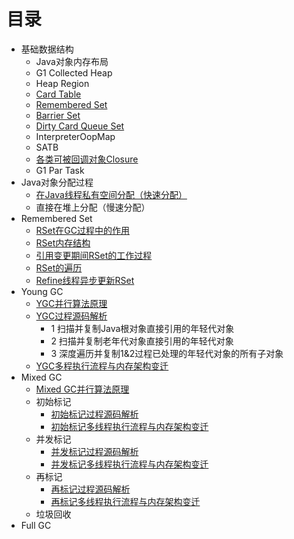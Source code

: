 # 目录
* 基础数据结构
  * Java对象内存布局 
  * G1 Collected Heap
  * Heap Region
  * [Card Table](docs/card_table.md)
  * [Remembered Set](docs/rset.md)
  * [Barrier Set](docs/barrier_set.md)  
  * [Dirty Card Queue Set](docs/dcqs.md)
  * InterpreterOopMap
  * SATB
  * [各类可被回调对象Closure](docs/closure.md)
  * G1 Par Task
* Java对象分配过程
  * [在Java线程私有空间分配（快速分配）](docs/thread_local_mem_alloc.md) 
  * 直接在堆上分配（慢速分配）
* Remembered Set
  * [RSet在GC过程中的作用](docs/rset_purpose.md)
  * [RSet内存结构](docs/rset_memory.md)
  * [引用变更期间RSet的工作过程](docs/rset_modify_reference.md)
  * [RSet的遍历](docs/rset_iterator.md)
  * [Refine线程异步更新RSet](docs/rset_refine_thread.md)
* Young GC
  * [YGC并行算法原理](docs/ygc_principle.md)
  * [YGC过程源码解析](docs/ygc_code_analysis.md)
    * 1 扫描并复制Java根对象直接引用的年轻代对象
    * 2 扫描并复制老年代对象直接引用的年轻代对象
    * 3 深度遍历并复制1&2过程已处理的年轻代对象的所有子对象
  * [YGC多程执行流程与内存架构变迁](docs/ygc_memory_thread.md)
* Mixed GC
  * [Mixed GC并行算法原理](docs/mixed_gc_principle.md)
  * 初始标记
    * [初始标记过程源码解析](docs/mixed_gc_initial_mark_code_analysis.md)
    * [初始标记多线程执行流程与内存架构变迁](docs/mixed_gc_initial_mark_memory_thread.md)
  * 并发标记
    * [并发标记过程源码解析](docs/mixed_gc_concurrent_mark_code_analysis.md)
    * [并发标记多线程执行流程与内存架构变迁](docs/mixed_gc_concurrent_mark_memory_thread.md)
  * 再标记
    * [再标记过程源码解析](docs/mixed_gc_remark_code_analysis.md)
    * [再标记多线程执行流程与内存架构变迁](docs/mixed_gc_remark_memory_thread.md)
  * 垃圾回收
* Full GC
